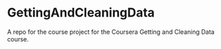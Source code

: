 GettingAndCleaningData
======================

A repo for the course project for the Coursera Getting and Cleaning Data course.

